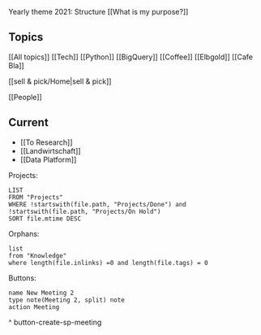 Yearly theme 2021: Structure
[[What is my purpose?]]

## Topics
[[All topics]]
[[Tech]] [[Python]] [[BigQuery]]
[[Coffee]] [[Elbgold]] [[Cafe Bla]]

[[sell & pick/Home|sell & pick]]

[[People]]

## Current
- [[To Research]]
- [[Landwirtschaft]]
- [[Data Platform]]

Projects:
```dataview
LIST
FROM "Projects"
WHERE !startswith(file.path, "Projects/Done") and !startswith(file.path, "Projects/On Hold")
SORT file.mtime DESC
```

Orphans:
```dataview
list
from "Knowledge"
where length(file.inlinks) =0 and length(file.tags) = 0
```



Buttons:
```button
name New Meeting 2
type note(Meeting 2, split) note
action Meeting
```
^ button-create-sp-meeting
